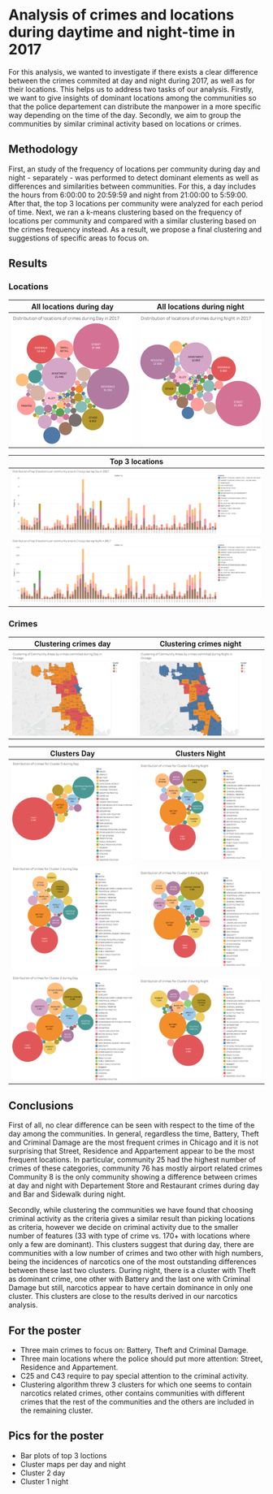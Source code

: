 # Analysis of crimes and locations during daytime and night-time in 2017

For this analysis, we wanted to investigate if there exists a clear difference between the crimes commited at day and night during 2017, as well as for their locations. This helps us to address two tasks of our analysis. Firstly, we want to give insights of dominant locations among the communities so that the police departement can distribute the manpower in a more specific way depending on the time of the day. Secondly, we aim to group the communities by similar criminal activity based on locations or crimes.

## Methodology

First, an study of the frequency of locations per community during day and night - separately - was performed to detect dominant elements as well as differences and similarities between communities. For this, a day includes the hours from 6:00:00 to 20:59:59 and night from 21:00:00 to 5:59:00. After that, the top 3 locations per community were analyzed for each period of time. Next, we ran a k-means clustering based on the frequency of locations per community and compared with a similar clustering based on the crimes frequency instead. As a result, we propose a final clustering and suggestions of specific areas to focus on.

## Results

### Locations

| All locations during day | All locations during night |
|:--------------------------------:|:-----------------:|
| ![alt text](images/DistributionLocationsChicagoDay2017.png "") | ![alt text](images/DistributionLocationsChicagoNight2017.png "") | 

| Top 3 locations |
|:--------------------------------:|
| ![alt text](images/Top3LocationsFrequencyDay.png "") |
| ![alt text](images/Top3LocationsFrequencyNight.png "") | 

### Crimes

| Clustering crimes day | Clustering crimes night |
|:--------------------------------:|:-----------------:|
| ![alt text](images/ClustersCrimesDay.png "") | ![alt text](images/ClustersCrimesNight.png "") | 


| Clusters Day | Clusters Night |
|:--------------------------------:|:-----------------:|
| ![alt text](images/Cluster0CrimesDay.png "") | ![alt text](images/Cluster0CrimesNight.png "") | 
| ![alt text](images/Cluster1CrimesDay.png "") | ![alt text](images/Cluster1CrimesNight.png "") | 
| ![alt text](images/Cluster2CrimesDay.png "") | ![alt text](images/Cluster2CrimesNight.png "") | 


## Conclusions

First of all, no clear difference can be seen with respect to the time of the day among the communities. In general, regardless the time, Battery, Theft and Criminal Damage are the most frequent crimes in Chicago and it is not surprising that Street, Residence and Appartement appear to be the most frequent locations. In particular, community 25 had the highest number of crimes of these categories, community 76 has mostly airport related crimes Community 8 is the only community showing a difference between crimes at day and night with Departement Store and Restaurant crimes during day and Bar and Sidewalk during night.

Secondly, while clustering the communities we have found that choosing criminal activity as the criteria gives a similar result than picking locations as criteria, however we decide on criminal activity due to the smaller number of features (33 with type of crime vs. 170+ with locations where only a few are dominant). This clusters suggest that during day, there are communities with a low number of crimes and two other with high numbers, being the incidences of narcotics one of the most outstanding differences between these last two clusters. During night, there is a cluster with Theft as dominant crime, one other with Battery and the last one with Criminal Damage but still, narcotics appear to have certain dominance in only one cluster. This clusters are close to the results derived in our narcotics analysis.

## For the poster

- Three main crimes to focus on: Battery, Theft and Criminal Damage.
- Three main locations where the police should put more attention: Street, Residence and Appartement.
- C25 and C43 require to pay special attention to the criminal activity.
- Clustering algorithm threw 3 clusters for which one seems to contain narcotics related crimes, other contains communities with different crimes that the rest of the communities and the others are included in the remaining cluster.


## Pics for the poster

- Bar plots of top 3 loctions
- Cluster maps per day and night
- Cluster 2 day
- Cluster 1 night